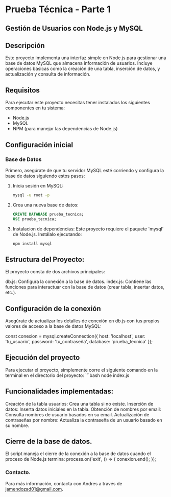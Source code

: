 # Prueba Técnica - Parte 1
## Gestión de Usuarios con Node.js y MySQL

## Descripción
Este proyecto implementa una interfaz simple en Node.js para gestionar una base de datos MySQL que almacena información de usuarios. Incluye operaciones básicas como la creación de una tabla, inserción de datos, y actualización y consulta de información.

## Requisitos

Para ejecutar este proyecto necesitas tener instalados los siguientes componentes en tu sistema:
- Node.js
- MySQL
- NPM (para manejar las dependencias de Node.js)

## Configuración inicial

### Base de Datos

Primero, asegúrate de que tu servidor MySQL esté corriendo y configura la base de datos siguiendo estos pasos:

1. Inicia sesión en MySQL:
   ```bash
   mysql -u root -p

2. Crea una nueva base de datos:
   ```sql
   CREATE DATABASE prueba_tecnica;
   USE prueba_tecnica;

3. Instalacion de dependencias:
    Este proyecto requiere el paquete 'mysql' de Node.js. Instálalo ejecutando:
    ```bash
    npm install mysql

## Estructura del Proyecto:

El proyecto consta de dos archivos principales:

db.js: Configura la conexión a la base de datos.
index.js: Contiene las funciones para interactuar con la base de datos (crear tabla, insertar datos, etc.).

## Configuración de la conexión

Asegúrate de actualizar los detalles de conexión en db.js con tus propios valores de acceso a la base de datos MySQL:

const conexion = mysql.createConnection({
    host: 'localhost',
    user: 'tu_usuario',
    password: 'tu_contraseña',
    database: 'prueba_tecnica'
});

## Ejecución del proyecto
Para ejecutar el proyecto, simplemente corre el siguiente comando en la terminal en el directorio del proyecto:
    ```bash
    node index.js

## Funcionalidades implementadas:
Creación de la tabla usuarios: Crea una tabla si no existe.
Inserción de datos: Inserta datos iniciales en la tabla.
Obtención de nombres por email: Consulta nombres de usuario basados en su email.
Actualización de contraseñas por nombre: Actualiza la contraseña de un usuario basado en su nombre.

## Cierre de la base de datos.
El script maneja el cierre de la conexión a la base de datos cuando el proceso de Node.js termina:
    process.on('exit', () => {
    conexion.end();
});

### Contacto.
Para más información, contacta con Andres a través de jamendozad01@gmail.com.